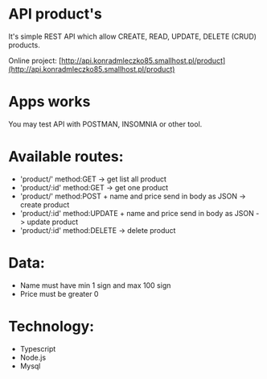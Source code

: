 # API product's

It's simple REST API which allow CREATE, READ, UPDATE, DELETE (CRUD) products.

Online project: [http://api.konradmleczko85.smallhost.pl/product](http://api.konradmleczko85.smallhost.pl/product)

# Apps works

You may test API with POSTMAN, INSOMNIA or other tool.

# Available routes:

- 'product/' method:GET -> get list all product
- 'product/:id' method:GET -> get one product
- 'product/' method:POST  + name and price send in body as JSON -> create product
- 'product/:id' method:UPDATE  + name and price send in body as JSON -> update product
- 'product/:id' method:DELETE  -> delete product

# Data:
- Name must have min 1 sign and max 100 sign
- Price must be greater 0

# Technology:

- Typescript
- Node.js
- Mysql



